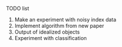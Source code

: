 TODO list
1. Make an experiment with noisy index data
2. Implement algorithm from new paper
3. Output of idealized objects
4. Experiment with classification
